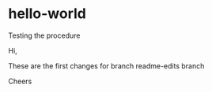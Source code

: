 # hello-world
Testing the procedure

Hi,

These are the first changes for branch readme-edits branch

Cheers
